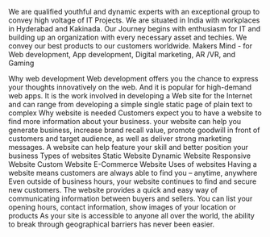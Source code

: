 We are qualified youthful and dynamic experts with an exceptional group to convey high voltage of IT Projects. We are situated in India with workplaces in Hyderabad and Kakinada. Our Journey begins with enthusiasm for IT and building up an organization with every necessary asset and techies. We convey our best products to our customers worldwide. Makers Mind - for Web development, App development, Digital marketing, AR /VR, and Gaming

Why web development
Web development offers you the chance to express your thoughts innovatively on the web. And it is popular for high-demand web apps.
It is the work involved in developing a Web site for the Internet and can range from developing a simple single static page of plain text to complex
Why website is needed
Customers expect you to have a website to find more information about your business. your website can help you generate business, increase brand recall value, promote goodwill in front of customers and target audience, as well as deliver strong marketing messages. A website can help feature your skill and better position your business
Types of websites
Static Website
Dynamic Website
Responsive Website
Custom Website
E-Commerce Website
Uses of websites
Having a website means customers are always able to find you – anytime, anywhere Even outside of business hours, your website continues to find and secure new customers.
The website provides a quick and easy way of communicating information between buyers and sellers. You can list your opening hours, contact information, show images of your location or products
As your site is accessible to anyone all over the world, the ability to break through geographical barriers has never been easier.

